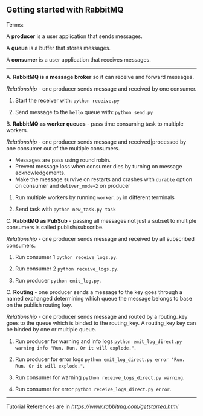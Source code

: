 ## Getting started with RabbitMQ

Terms:

A **producer** is a user application that sends messages.

A **queue** is a buffer that stores messages.

A **consumer** is a user application that receives messages.

---

A. **RabbitMQ is a message broker** so it can receive and forward messages.

_Relationship_ - one producer sends message and received by one consumer.

1. Start the receiver with: `python receive.py`

2. Send message to the `hello` queue with: `python send.py`

B. **RabbitMQ as worker queues** - pass time consuming task to multiple workers.

_Relationship_ - one producer sends message and received|processed by one consumer out of the multiple consumers.

- Messages are pass using round robin.
- Prevent message loss when consumer dies by turning on message acknowledgements.
- Make the message survive on restarts and crashes with `durable` option on consumer and `deliver_mode=2` on producer

1. Run multiple workers by running `worker.py` in different terminals

2. Send task with `python new_task.py task`

C. **RabbitMQ as PubSub** - passing all messages not just a subset to multiple consumers is called publish/subscribe.

_Relationship_ - one producer sends message and received by all subscribed consumers.

1. Run consumer 1 `python receive_logs.py`.

2. Run consumer 2 `python receive_logs.py`.

3. Run producer `python emit_log.py`.

C. **Routing** - one producer sends a message to the key goes through a named exchanged determining which queue the message belongs to base on the publish routing key.

_Relationship_ - one producer sends message and routed by a routing_key goes to the queue which is binded to the routing_key. A routing_key key can be binded by one or multiple queue.

1. Run producer for warning and info logs `python emit_log_direct.py warning info "Run. Run. Or it will explode."`.

2. Run producer for error logs `python emit_log_direct.py error "Run. Run. Or it will explode."`.

3. Run consumer for warning `python receive_logs_direct.py warning`.

4. Run consumer for error `python receive_logs_direct.py error`.

---

Tutorial References are in _https://www.rabbitmq.com/getstarted.html_
